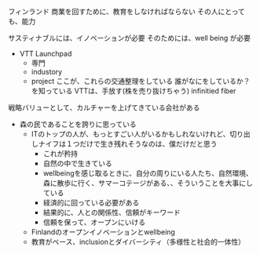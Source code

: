フィンランド
商業を回すために、教育をしなければならない
その人にとっても、能力


サスティナブルには、イノベーションが必要
そのためには、well being が必要


- VTT Launchpad
  - 専門
  - industory
  - project
ここが、これらの交通整理をしている
誰がなにをしているか？を知っている
VTTは、手放す(株を売り抜けちゃう)
infinitied fiber

戦略バリューとして、カルチャーを上げてきている会社がある

- 森の民であることを誇りに思っている
  - ITのトップの人が、もっとすごい人がいるかもしれないけれど、切り出しナイフは１つだけで生き残れそうなのは、僕だけだと思う
    - これが矜持
    - 自然の中で生きている
    - wellbeingを感じ取るときに、自分の周りにいる人たち、自然環境、森に散歩に行く、サマーコテージがある、、そういうことを大事にしている
    - 経済的に回っている必要がある
    - 結果的に、人との関係性、信頼がキーワード
    - 信頼を保って、オープンにいける
  - Finlandのオープンイノベーションとwellbeing
  - 教育がベース、inclusionとダイバーシティ（多様性と社会的一体性）






